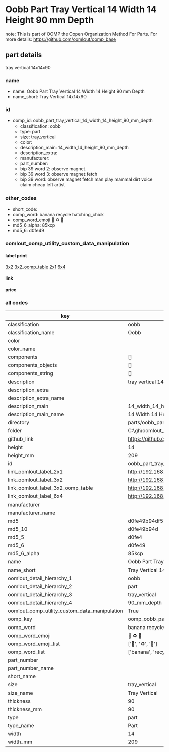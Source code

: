# Oobb Part Tray Vertical 14 Width 14 Height 90 mm Depth  

note: This is part of OOMP the Oopen Organization Method For Parts. For more details: https://github.com/oomlout/oomp_base

##  part details
  



tray vertical 14x14x90



### name
* name: Oobb Part Tray Vertical 14 Width 14 Height 90 mm Depth
* name_short: Tray Vertical 14x14x90 
### id
* oomp_id: oobb_part_tray_vertical_14_width_14_height_90_mm_depth
  * classification: oobb
  * type: part
  * size: tray_vertical
  * color: 
  * description_main: 14_width_14_height_90_mm_depth
  * description_extra: 
  * manufacturer: 
  * part_number: 
  * bip 39 word 2: observe magnet
  * bip 39 word 3: observe magnet fetch
  * bip 39 word: observe magnet fetch man play mammal dirt voice claim cheap left artist

### other_codes
* short_code: 
* oomp_word: banana recycle hatching_chick
* oomp_word_emoji :banana: :recycle: :hatching_chick:
* md5_6_alpha: 85kcp
* md5_6: d0fe49






### oomlout_oomp_utility_custom_data_manipulation
#### label print
[3x2](http://192.168.1.245:1112/?label=oomp%2085kcp)
[3x2_oomp_table](http://192.168.1.108:1112/?label=oomp%2085kcp)
[2x1](http://192.168.1.242:1112/?label=oomp%2085kcp)
[6x4](http://192.168.1.55:1112/?label=oomp%2085kcp)    

#### link

                              

#### price







### all codes 
| key | value |  
| --- | --- |  
| classification | oobb |  
| classification_name | Oobb |  
| color |  |  
| color_name |  |  
| components | [] |  
| components_objects | [] |  
| components_string | [] |  
| description | tray vertical 14x14x90 |  
| description_extra |  |  
| description_extra_name |  |  
| description_main | 14_width_14_height_90_mm_depth |  
| description_main_name | 14 Width 14 Height 90 mm Depth |  
| directory | parts/oobb_part_tray_vertical_14_width_14_height_90_mm_depth |  
| folder | C:\gh\oomlout_oobb_version_4_generated_parts\parts\oobb_part_tray_vertical_14_width_14_height_90_mm_depth |  
| github_link | https://github.com/oomlout/oomlout_oomp_part_src/tree/main/parts/oobb_part_tray_vertical_14_width_14_height_90_mm_depth |  
| height | 14 |  
| height_mm | 209 |  
| id | oobb_part_tray_vertical_14_width_14_height_90_mm_depth |  
| link_oomlout_label_2x1 | http://192.168.1.242:1112/?label=oomp%2085kcp |  
| link_oomlout_label_3x2 | http://192.168.1.245:1112/?label=oomp%2085kcp |  
| link_oomlout_label_3x2_oomp_table | http://192.168.1.108:1112/?label=oomp%2085kcp |  
| link_oomlout_label_6x4 | http://192.168.1.55:1112/?label=oomp%2085kcp |  
| manufacturer |  |  
| manufacturer_name |  |  
| md5 | d0fe49b94df567d61ad3286caaa17cc3 |  
| md5_10 | d0fe49b94d |  
| md5_5 | d0fe4 |  
| md5_6 | d0fe49 |  
| md5_6_alpha | 85kcp |  
| name | Oobb Part Tray Vertical 14 Width 14 Height 90 mm Depth |  
| name_short | Tray Vertical 14x14x90  |  
| oomlout_detail_hierarchy_1 | oobb |  
| oomlout_detail_hierarchy_2 | part |  
| oomlout_detail_hierarchy_3 | tray_vertical |  
| oomlout_detail_hierarchy_4 | 90_mm_depth |  
| oomlout_oomp_utility_custom_data_manipulation | True |  
| oomp_key | oomp_oobb_part_tray_vertical_14_width_14_height_90_mm_depth |  
| oomp_word | banana recycle hatching_chick |  
| oomp_word_emoji | :banana: :recycle: :hatching_chick: |  
| oomp_word_emoji_list | [':banana:', ':recycle:', ':hatching_chick:'] |  
| oomp_word_list | ['banana', 'recycle', 'hatching_chick'] |  
| part_number |  |  
| part_number_name |  |  
| short_name |  |  
| size | tray_vertical |  
| size_name | Tray Vertical |  
| thickness | 90 |  
| thickness_mm | 90 |  
| type | part |  
| type_name | Part |  
| width | 14 |  
| width_mm | 209 |  
